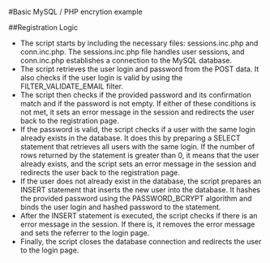 #Basic MySQL / PHP encrytion example

##Registration Logic

- The script starts by including the necessary files: sessions.inc.php and conn.inc.php. The sessions.inc.php file handles user sessions, and conn.inc.php establishes a connection to the MySQL database.
- The script retrieves the user login and password from the POST data. It also checks if the user login is valid by using the FILTER_VALIDATE_EMAIL filter.
- The script then checks if the provided password and its confirmation match and if the password is not empty. If either of these conditions is not met, it sets an error message in the session and redirects the user back to the registration page.
- If the password is valid, the script checks if a user with the same login already exists in the database. It does this by preparing a SELECT statement that retrieves all users with the same login. If the number of rows returned by the statement is greater than 0, it means that the user already exists, and the script sets an error message in the session and redirects the user back to the registration page.
- If the user does not already exist in the database, the script prepares an INSERT statement that inserts the new user into the database. It hashes the provided password using the PASSWORD_BCRYPT algorithm and binds the user login and hashed password to the statement.
- After the INSERT statement is executed, the script checks if there is an error message in the session. If there is, it removes the error message and sets the referrer to the login page.
- Finally, the script closes the database connection and redirects the user to the login page.

